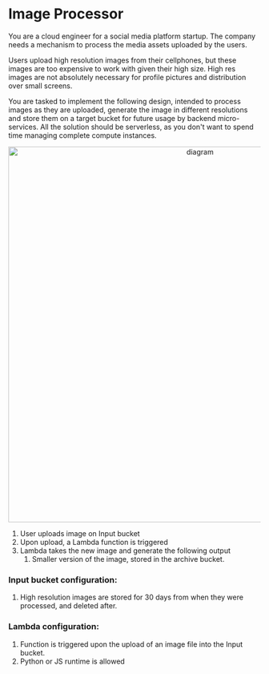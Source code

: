 # Image Processor
You are a cloud engineer for a social media platform startup. The company needs a mechanism to process the media assets uploaded by the users.

Users upload high resolution images from their cellphones, but these images are too expensive to work with given their high size. High res images are not absolutely necessary for profile pictures and distribution over small screens.

You are tasked to implement the following design, intended to  process images as they are uploaded, generate the image in different resolutions and store them on a target bucket for future usage by backend micro-services. All the solution should be serverless, as you don't want to spend time managing complete compute instances.

<p align="center">
    <img src="diagram.png" alt="diagram" width="750"/>
</p>

1. User uploads image on Input bucket
2. Upon upload, a Lambda function is triggered
3. Lambda takes the new image and generate the following output
    1. Smaller version of the image, stored in the archive bucket.

### Input bucket configuration:

1. High resolution images are stored for 30 days from when they were processed, and deleted after.

### Lambda configuration:

1. Function is triggered upon the upload of an image file into the Input bucket.
2. Python or JS runtime is allowed

